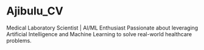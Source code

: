 # Ajibulu_CV
Medical Laboratory Scientist | AI/ML Enthusiast Passionate about leveraging Artificial Intelligence and Machine Learning to solve real-world healthcare problems.
